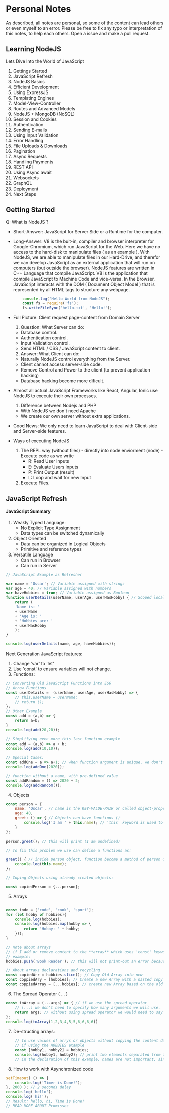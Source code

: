 # Personal Notes 

As described, all notes are personal, so some of the content can lead others or even myself to an error. Please be free to fix any typo or interpretation of this notes, to help each others. Open a issue and make a pull request. 

## Learning NodeJS

Lets Dive Into the World of JavaScript

1. Gettings Started
2. JavaScript Refresh
3. NodeJS Basics
4. Efficient Development
5. Using ExpressJS
6. Templating Engines
7. Model-View-Controller
8. Routes and Advanced Models
9. NodeJS + MongoDB (NoSQL)
10. Session and Cookies
11. Authentication
12. Sending E-mails
13. Using Input Validation
14. Error Handling 
15. File Uploads & Downloads
16. Pagination
17. Async Requests
18. Handling Payments
19. REST API 
20. Using Async await
21. Websockets
22. GraphQL
23. Deployment 
24. Next Steps

## Getting Started

Q: What is NodeJS ? 
- Short-Answer: JavaScript for Server Side or a Runtime for the computer. 
- Long-Answer: V8 is the buit-in, compiler and browser interpreter for Google-Chromium, which run JavaScript for the Web. Here we have no access to the hard-disk to manipulate files ( as an example ). With NodeJS, we are able to manipulate files in our Hard-Drive, and therefor  we can develop JavaScript as an external application that will run on computers (but outside the browser). NodeJS features are written in C++ Language that compile JavaScript. V8 is the application that compile JavaScript to Machine Code and vice-versa. In the Browser, JavaScript interacts with the DOM ( Document Object Model ) that is represented by all HTML tags to structure any webpage. 

    ```js
        console.log("Hello World from NodeJS");
        const fs = require('fs');
        fs.writeFileSync('hello.txt', 'Hello!');
    ```

- Full Picture: Client request page-content from Domain Server 

    1. Question: What Server can do: 
    - Database control.
    - Authentication control.
    - Input Validation control.
    - Send HTML / CSS / JavaScript content to client. 
    2. Answer:  What Client can do: 
    - Naturally NodeJS control everything from the Server.
    - Client cannot access server-side code. 
    - Remove Control and Power to the client (to prevent application hacking)
    - Database hacking become more dificult.

- Almost all actual JavaScript Frameworks like React, Angular, Ionic use NodeJS to execute their own processes. 

    1. Difference between Nodejs and PHP
    - With NodeJS we don't need Apache
    - We create our own server without extra applications. 

- Good News: We only need to learn JavaScript to deal with Client-side and Server-side features. 
- Ways of executing NodeJS 
    1. The REPL way (without files) - directly into node enviorment (node) - Execute code as we write 
        - R: Read User Inputs
        - E: Evaluate Users Inputs
        - P: Print Output (result)
        - L: Loop and wait for new Input 
    2. Execute Files. 

## JavaScript Refresh 

#### JavaScript Summary 

1. Weakly Typed Language: 
    - No Explicit Type Assignment
    - Data types can be switched dynamically
2. Object Oriented
    - Data can be organized in Logical Objects
    - Primitive and reference types 
3. Versatile Language
    - Can run in Browser 
    - Can run in Server

```js 
// JavaScript Example as Refresher

var name = 'Oscar'; // Variable assigned with strings
var age = 40; // Variable assigned with numbers
var haveHobbies = true; // Variable assigned as Boolean
function userDetails(userName, userAge, userHasHobby) { // Scoped local variables - Not global
    return (
    'Name is: ' 
    + userName 
    + 'Age is: ' 
    + 'Hobbies are: ' 
    + userHasHobby
    );
}

console.log(userDetails(name, age, haveHobbies));
```

Next Generation JavaScript features: 

1. Change 'var' to 'let'
2. Use 'const' to ensure variables will not change.
3. Functions: 

```js
// Converting Old JavaScript Functions into ES6
// Arrow Functions 
const userDetails =  (userName, userAge, userHasHobby) => {
    // this.userName = userName;
    // return ();
};
// Other Example 
const add = (a,b) => {
    return a+b;
}
console.log(add(20,20));

// Simplifying even more this last function example
const add = (a,b) => a + b;
console.log(add(10,10));

// Special Cases:
const addOne = a => a+1; // when function argument is unique, we don't need to use ()
console.log(addOne(2020));

// function without a name, with pre-defined value 
const addRandom = () => 2020 + 2;
console.log(addRandom());
```

4. Objects 

```js 
const person = {
    name: 'Oscar', // name is the KEY-VALUE-PAIR or called object-proprieties
    age: 40, 
    greet: () => { // Objects can have functions ()
        console.log('I am ' + this.name); // 'this' keyword is used to access the GLOBAL KEY-proprieties
    }
};

person.greet(); // this will print (I am undefined)

// To fix this problem we use can define a functions as: 

greet() { // inside person object, function become a method of person object
    console.log(this.name);
};

// Coping Objects using already created objects: 

const copiedPerson = {...person}; 
```

5. Arrays

```js

const todo = ['code', 'cook', 'sport'];
for (let hobby of hobbies){
    console.log(hobbies);
    console.log(hobbies.map(hobby => {
        return 'Hobby: ' + hobby;
    }));
}

// note about arrays
// if I add or remove content to the **array** which uses 'const' keyword, there is not error because we didn't change the type 
// example: 
hobbies.push('Book Reader'); // this will not print-out an error because we didn't change the type of hobbies. 

// About arrays declarations and recycling
const copiedArr = hobbies.slice(); // Copy Old Array into new
const coppiedAry = [hobbies]; // Create a new Array with a nasted copy of the old array. 
const coppiedArray = [...hobies]; // create new Array based on the old one. 
```

6. The Spread Operator ( ... )

```js
const toArray = (...args) => { // if we use the spread operator 
    // (...) we don't need to specify how many arguments we will use.
    return args; // without using spread operator we would need to say how many arguments to use [arg1, arg2, arg3]
};
console.log(toArray(1,2,3,4,5,5,6,6,6,6)) 
```

7. De-structing arrays: 

```js
    // to use values of arrys or objects without copying the content data with the defined type, but only data it self. 
    // if using the HOBBIES example 
    const [hobby1, hobby2] = hobbies;
    console.log(hobby1, hobby2); // print two elements separated from the array. (sport cook code)
    // in the declaration of this example, names are not important, since hobby1/2 are pointing to the number of elements. 
```

8. How to work with Asynchronized code 

```js
setTimeout( () => {
    console.log('Timer is Done!');
}, 2000 ); // 2 seconds delay 
console.log('hello');
console.log('hi!');
// Result: hello, hi, Time is Done!
// READ MORE ABOUT Promisses
```

